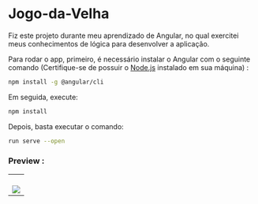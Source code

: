 # Jogo-da-Velha
Fiz este projeto durante meu aprendizado de Angular, no qual exercitei meus conhecimentos de lógica para desenvolver a aplicação. 

Para rodar o app, primeiro, é necessário instalar o Angular com o seguinte comando (Certifique-se de possuir o <a href="https://nodejs.org/en/download/">Node.js</a> instalado em sua máquina) :
```bash 
npm install -g @angular/cli
``` 
Em seguida, execute:
```bash 
npm install
``` 
Depois, basta executar o comando: 
```bash 
run serve --open
``` 


### Preview :

<table width="100%"> 
<tr> 
<td width="100%"> 
<br> 
<img src="https://github.com/jonathanoliveirarocha/Jogo-da-Velha/blob/master/SAMPLE.png"> 
</td> 
</table>

